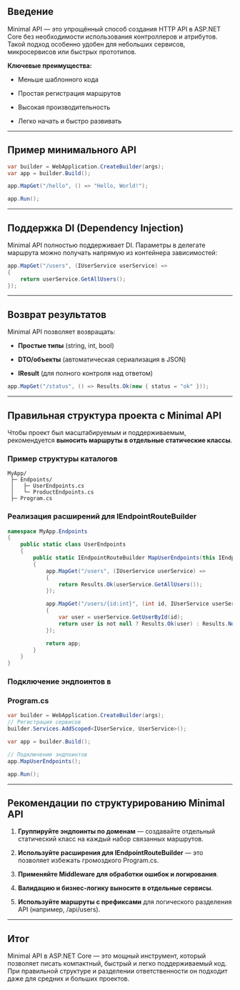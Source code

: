 ## **Введение**


Minimal API — это упрощённый способ создания HTTP API в ASP.NET Core без необходимости использования контроллеров и атрибутов. Такой подход особенно удобен для небольших сервисов, микросервисов или быстрых прототипов.
  

**Ключевые преимущества:**

- Меньше шаблонного кода
    
- Простая регистрация маршрутов
    
- Высокая производительность
    
- Легко начать и быстро развивать
    

---

## **Пример минимального API**

``` csharp
var builder = WebApplication.CreateBuilder(args);
var app = builder.Build();

app.MapGet("/hello", () => "Hello, World!");

app.Run();
```

---

## **Поддержка DI (Dependency Injection)**

  

Minimal API полностью поддерживает DI. Параметры в делегате маршрута можно получать напрямую из контейнера зависимостей:

``` csharp
app.MapGet("/users", (IUserService userService) =>
{
    return userService.GetAllUsers();
});
```

---

## **Возврат результатов**

  

Minimal API позволяет возвращать:

- **Простые типы** (string, int, bool)
    
- **DTO/объекты** (автоматическая сериализация в JSON)
    
- **IResult** (для полного контроля над ответом)
    

``` csharp
app.MapGet("/status", () => Results.Ok(new { status = "ok" }));
```

---

## **Правильная структура проекта с Minimal API**

  

Чтобы проект был масштабируемым и поддерживаемым, рекомендуется **выносить маршруты в отдельные статические классы**.

  

### **Пример структуры каталогов**

```
MyApp/
 ├─ Endpoints/
 │   ├─ UserEndpoints.cs
 │   └─ ProductEndpoints.cs
 ├─ Program.cs
```

### **Реализация расширений для IEndpointRouteBuilder**

``` csharp
namespace MyApp.Endpoints
{
    public static class UserEndpoints
    {
        public static IEndpointRouteBuilder MapUserEndpoints(this IEndpointRouteBuilder app)
        {
            app.MapGet("/users", (IUserService userService) =>
            {
                return Results.Ok(userService.GetAllUsers());
            });

            app.MapGet("/users/{id:int}", (int id, IUserService userService) =>
            {
                var user = userService.GetUserById(id);
                return user is not null ? Results.Ok(user) : Results.NotFound();
            });

            return app;
        }
    }
}
```

### **Подключение эндпоинтов в** 

### **Program.cs**

``` csharp
var builder = WebApplication.CreateBuilder(args);
// Регистрация сервисов
builder.Services.AddScoped<IUserService, UserService>();

var app = builder.Build();

// Подключение эндпоинтов
app.MapUserEndpoints();

app.Run();
```

---

## **Рекомендации по структурированию Minimal API**

1. **Группируйте эндпоинты по доменам** — создавайте отдельный статический класс на каждый набор связанных маршрутов.
    
2. **Используйте расширения для IEndpointRouteBuilder** — это позволяет избежать громоздкого Program.cs.
    
3. **Применяйте Middleware для обработки ошибок и логирования**.
    
4. **Валидацию и бизнес-логику выносите в отдельные сервисы**.
    
5. **Используйте маршруты с префиксами** для логического разделения API (например, /api/users).
    

---

## **Итог**

  

Minimal API в ASP.NET Core — это мощный инструмент, который позволяет писать компактный, быстрый и легко поддерживаемый код. При правильной структуре и разделении ответственности он подходит даже для средних и больших проектов.